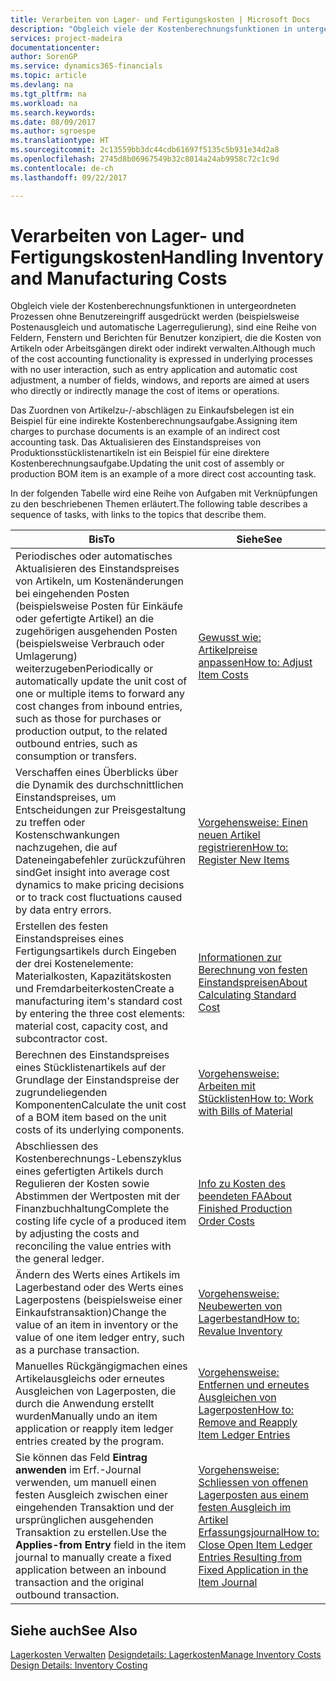 ```yaml
---
title: Verarbeiten von Lager- und Fertigungskosten | Microsoft Docs
description: "Obgleich viele der Kostenberechnungsfunktionen in untergeordneten Prozessen ohne Benutzereingriff ausgedrückt werden (beispielsweise Postenausgleich und automatische Lagerregulierung), sind eine Reihe von Feldern, Fenstern und Berichten für Benutzer konzipiert, die die Kosten von Artikeln oder Arbeitsgängen direkt oder indirekt verwalten."
services: project-madeira
documentationcenter: 
author: SorenGP
ms.service: dynamics365-financials
ms.topic: article
ms.devlang: na
ms.tgt_pltfrm: na
ms.workload: na
ms.search.keywords: 
ms.date: 08/09/2017
ms.author: sgroespe
ms.translationtype: HT
ms.sourcegitcommit: 2c13559bb3dc44cdb61697f5135c5b931e34d2a8
ms.openlocfilehash: 2745d8b06967549b32c8014a24ab9958c72c1c9d
ms.contentlocale: de-ch
ms.lasthandoff: 09/22/2017

---
```

# <a name="handling-inventory-and-manufacturing-costs"></a><span data-ttu-id="49ef9-103">Verarbeiten von Lager- und Fertigungskosten</span><span class="sxs-lookup"><span data-stu-id="49ef9-103">Handling Inventory and Manufacturing Costs</span></span>
<span data-ttu-id="49ef9-104">Obgleich viele der Kostenberechnungsfunktionen in untergeordneten Prozessen ohne Benutzereingriff ausgedrückt werden (beispielsweise Postenausgleich und automatische Lagerregulierung), sind eine Reihe von Feldern, Fenstern und Berichten für Benutzer konzipiert, die die Kosten von Artikeln oder Arbeitsgängen direkt oder indirekt verwalten.</span><span class="sxs-lookup"><span data-stu-id="49ef9-104">Although much of the cost accounting functionality is expressed in underlying processes with no user interaction, such as entry application and automatic cost adjustment, a number of fields, windows, and reports are aimed at users who directly or indirectly manage the cost of items or operations.</span></span>  

 <span data-ttu-id="49ef9-105">Das Zuordnen von Artikelzu-/-abschlägen zu Einkaufsbelegen ist ein Beispiel für eine indirekte Kostenberechnungsaufgabe.</span><span class="sxs-lookup"><span data-stu-id="49ef9-105">Assigning item charges to purchase documents is an example of an indirect cost accounting task.</span></span> <span data-ttu-id="49ef9-106">Das Aktualisieren des Einstandspreises von Produktionsstücklistenartikeln ist ein Beispiel für eine direktere Kostenberechnungsaufgabe.</span><span class="sxs-lookup"><span data-stu-id="49ef9-106">Updating the unit cost of assembly or production BOM item is an example of a more direct cost accounting task.</span></span>  

 <span data-ttu-id="49ef9-107">In der folgenden Tabelle wird eine Reihe von Aufgaben mit Verknüpfungen zu den beschriebenen Themen erläutert.</span><span class="sxs-lookup"><span data-stu-id="49ef9-107">The following table describes a sequence of tasks, with links to the topics that describe them.</span></span>   

|<span data-ttu-id="49ef9-108">**Bis**</span><span class="sxs-lookup"><span data-stu-id="49ef9-108">**To**</span></span>|<span data-ttu-id="49ef9-109">**Siehe**</span><span class="sxs-lookup"><span data-stu-id="49ef9-109">**See**</span></span>|  
|------------|-------------|  
|<span data-ttu-id="49ef9-110">Periodisches oder automatisches Aktualisieren des Einstandspreises von Artikeln, um Kostenänderungen bei eingehenden Posten (beispielsweise Posten für Einkäufe oder gefertigte Artikel) an die zugehörigen ausgehenden Posten (beispielsweise Verbrauch oder Umlagerung) weiterzugeben</span><span class="sxs-lookup"><span data-stu-id="49ef9-110">Periodically or automatically update the unit cost of one or multiple items to forward any cost changes from inbound entries, such as those for purchases or production output, to the related outbound entries, such as consumption or transfers.</span></span>|[<span data-ttu-id="49ef9-111">Gewusst wie: Artikelpreise anpassen</span><span class="sxs-lookup"><span data-stu-id="49ef9-111">How to: Adjust Item Costs</span></span>](inventory-how-adjust-item-costs.md)|  
|<span data-ttu-id="49ef9-112">Verschaffen eines Überblicks über die Dynamik des durchschnittlichen Einstandspreises, um Entscheidungen zur Preisgestaltung zu treffen oder Kostenschwankungen nachzugehen, die auf Dateneingabefehler zurückzuführen sind</span><span class="sxs-lookup"><span data-stu-id="49ef9-112">Get insight into average cost dynamics to make pricing decisions or to track cost fluctuations caused by data entry errors.</span></span>|[<span data-ttu-id="49ef9-113">Vorgehensweise: Einen neuen Artikel registrieren</span><span class="sxs-lookup"><span data-stu-id="49ef9-113">How to: Register New Items</span></span>](inventory-how-register-new-items.md)|  
|<span data-ttu-id="49ef9-114">Erstellen des festen Einstandspreises eines Fertigungsartikels durch Eingeben der drei Kostenelemente: Materialkosten, Kapazitätskosten und Fremdarbeiterkosten</span><span class="sxs-lookup"><span data-stu-id="49ef9-114">Create a manufacturing item's standard cost by entering the three cost elements: material cost, capacity cost, and subcontractor cost.</span></span>|[<span data-ttu-id="49ef9-115">Informationen zur Berechnung von festen Einstandspreisen</span><span class="sxs-lookup"><span data-stu-id="49ef9-115">About Calculating Standard Cost</span></span>](finance-about-calculating-standard-cost.md)|  
|<span data-ttu-id="49ef9-116">Berechnen des Einstandspreises eines Stücklistenartikels auf der Grundlage der Einstandspreise der zugrundeliegenden Komponenten</span><span class="sxs-lookup"><span data-stu-id="49ef9-116">Calculate the unit cost of a BOM item based on the unit costs of its underlying components.</span></span>|[<span data-ttu-id="49ef9-117">Vorgehensweise: Arbeiten mit Stücklisten</span><span class="sxs-lookup"><span data-stu-id="49ef9-117">How to: Work with Bills of Material</span></span>](inventory-how-work-BOMs.md)|  
|<span data-ttu-id="49ef9-118">Abschliessen des Kostenberechnungs-Lebenszyklus eines gefertigten Artikels durch Regulieren der Kosten sowie Abstimmen der Wertposten mit der Finanzbuchhaltung</span><span class="sxs-lookup"><span data-stu-id="49ef9-118">Complete the costing life cycle of a produced item by adjusting the costs and reconciling the value entries with the general ledger.</span></span>|[<span data-ttu-id="49ef9-119">Info zu Kosten des beendeten FA</span><span class="sxs-lookup"><span data-stu-id="49ef9-119">About Finished Production Order Costs</span></span>](finance-about-finished-production-order-costs.md)|  
|<span data-ttu-id="49ef9-120">Ändern des Werts eines Artikels im Lagerbestand oder des Werts eines Lagerpostens (beispielsweise einer Einkaufstransaktion)</span><span class="sxs-lookup"><span data-stu-id="49ef9-120">Change the value of an item in inventory or the value of one item ledger entry, such as a purchase transaction.</span></span>|[<span data-ttu-id="49ef9-121">Vorgehensweise: Neubewerten von Lagerbestand</span><span class="sxs-lookup"><span data-stu-id="49ef9-121">How to: Revalue Inventory</span></span>](inventory-how-revalue-inventory.md)|
|<span data-ttu-id="49ef9-122">Manuelles Rückgängigmachen eines Artikelausgleichs oder erneutes Ausgleichen von Lagerposten, die durch die Anwendung erstellt wurden</span><span class="sxs-lookup"><span data-stu-id="49ef9-122">Manually undo an item application or reapply item ledger entries created by the program.</span></span>|[<span data-ttu-id="49ef9-123">Vorgehensweise: Entfernen und erneutes Ausgleichen von Lagerposten</span><span class="sxs-lookup"><span data-stu-id="49ef9-123">How to: Remove and Reapply Item Ledger Entries</span></span>](finance-how-to-remove-and-reapply-item-entries.md)|  
|<span data-ttu-id="49ef9-124">Sie können das Feld **Eintrag anwenden** im Erf.-Journal verwenden, um manuell einen festen Ausgleich zwischen einer eingehenden Transaktion und der ursprünglichen ausgehenden Transaktion zu erstellen.</span><span class="sxs-lookup"><span data-stu-id="49ef9-124">Use the **Applies-from Entry** field in the item journal to manually create a fixed application between an inbound transaction and the original outbound transaction.</span></span>|[<span data-ttu-id="49ef9-125">Vorgehensweise: Schliessen von offenen Lagerposten aus einem festen Ausgleich im Artikel Erfassungsjournal</span><span class="sxs-lookup"><span data-stu-id="49ef9-125">How to: Close Open Item Ledger Entries Resulting from Fixed Application in the Item Journal</span></span>](finance-how-to-close-open-item-ledger-entries-resulting-from-fixed-application-in-the-item-journal.md)|  

## <a name="see-also"></a><span data-ttu-id="49ef9-126">Siehe auch</span><span class="sxs-lookup"><span data-stu-id="49ef9-126">See Also</span></span>  
<span data-ttu-id="49ef9-127">[Lagerkosten Verwalten](finance-manage-inventory-costs.md)
[Designdetails: Lagerkosten](design-details-inventory-costing.md)</span><span class="sxs-lookup"><span data-stu-id="49ef9-127">[Manage Inventory Costs](finance-manage-inventory-costs.md)
[Design Details: Inventory Costing](design-details-inventory-costing.md)</span></span>


